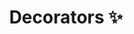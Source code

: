 ---
title: Decorators ✨
summary: A complete list of all available decorators to customize how your object gets built.
---